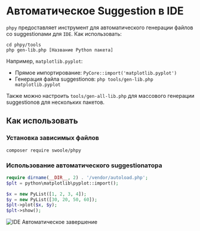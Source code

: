 # Автоматическое Suggestion в IDE

`phpy` предоставляет инструмент для автоматического генерации файлов со suggestionами для `IDE`. Как использовать:

```shell
cd phpy/tools
php gen-lib.php [Название Python пакета]
```

Например, `matplotlib.pyplot`:

- Прямое импортирование: `PyCore::import('matplotlib.pyplot')`
- Генерация файла suggestionов: `php tools/gen-lib.php matplotlib.pyplot`

Также можно настроить `tools/gen-all-lib.php` для массового генерации suggestionов для нескольких пакетов.

## Как использовать

### Установка зависимых файлов

```shell
composer require swoole/phpy
```

### Использование автоматического suggestionатора

```php
require dirname(__DIR__, 2) . '/vendor/autoload.php';
$plt = python\matplotlib\pyplot::import();

$x = new PyList([1, 2, 3, 4]);
$y = new PyList([30, 20, 50, 60]);
$plt->plot($x, $y);
$plt->show();
```

![IDE Автоматическое завершение](../../images/autocomplete.png)

